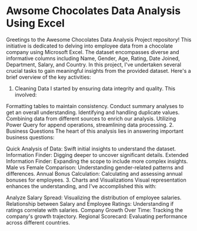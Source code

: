 # Awsome Chocolates Data Analysis Using Excel
 Greetings to the Awesome Chocolates Data Analysis Project repository! This initiative is dedicated to delving into employee data from a chocolate company using Microsoft Excel. The dataset encompasses diverse and informative columns including Name, Gender, Age, Rating, Date Joined, Department, Salary, and Country.
 In this project, I've undertaken several crucial tasks to gain meaningful insights from the provided dataset. Here's a brief overview of the key activities:

1. Cleaning Data
I started by ensuring data integrity and quality. This involved:

Formatting tables to maintain consistency.
Conduct summary analyses to get an overall understanding.
Identifying and handling duplicate values.
Combining data from different sources to enrich our analysis.
Utilizing Power Query for append operations, streamlining data processing.
2. Business Questions
The heart of this analysis lies in answering important business questions:

Quick Analysis of Data: Swift initial insights to understand the dataset.
Information Finder: Digging deeper to uncover significant details.
Extended Information Finder: Expanding the scope to include more complex insights.
Male vs Female Comparison: Understanding gender-related patterns and differences.
Annual Bonus Calculation: Calculating and assessing annual bonuses for employees.
3. Charts and Visualizations
Visual representation enhances the understanding, and I've accomplished this with:

Analyze Salary Spread: Visualizing the distribution of employee salaries.
Relationship between Salary and Employee Ratings: Understanding if ratings correlate with salaries.
Company Growth Over Time: Tracking the company's growth trajectory.
Regional Scorecard: Evaluating performance across different countries.
